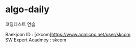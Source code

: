# algo-daily
코딩테스트 연습

Baekjoon ID : [skcom]<https://www.acmicpc.net/user/skcom>  
SW Expert Acadmey : skcom
